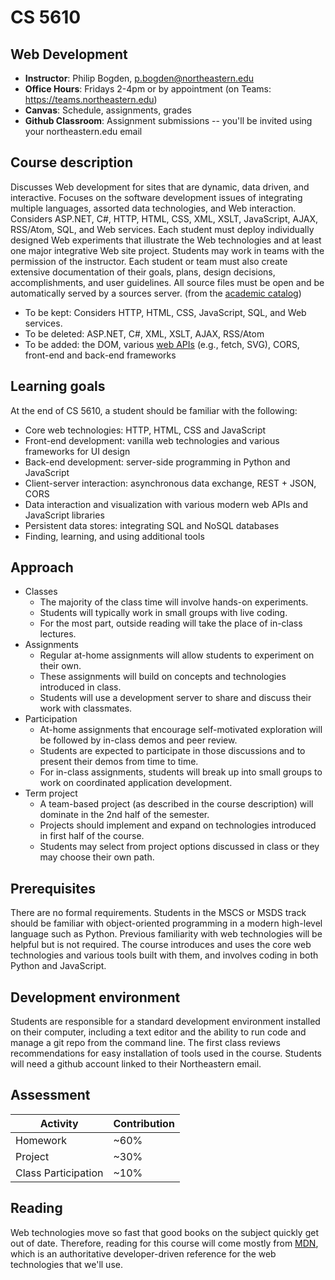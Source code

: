 # CS 5610 

## Web Development

* **Instructor**: Philip Bogden, p.bogden@northeastern.edu
* **Office Hours**: Fridays 2-4pm or by appointment (on Teams: https://teams.northeastern.edu)
* **Canvas**: Schedule, assignments, grades
* **Github Classroom**: Assignment submissions -- you'll be invited using your northeastern.edu email

## Course description

Discusses Web development for sites that are dynamic, data driven, and interactive. Focuses on the software development issues of integrating multiple languages, assorted data technologies, and Web interaction. Considers ASP.NET, C#, HTTP, HTML, CSS, XML, XSLT, JavaScript, AJAX, RSS/Atom, SQL, and Web services. Each student must deploy individually designed Web experiments that illustrate the Web technologies and at least one major integrative Web site project. Students may work in teams with the permission of the instructor. Each student or team must also create extensive documentation of their goals, plans, design decisions, accomplishments, and user guidelines. All source files must be open and be automatically served by a sources server.
(from the [academic catalog](https://catalog.northeastern.edu/course-descriptions/cs/))

* To be kept: Considers HTTP, HTML, CSS, JavaScript, SQL, and Web services. 
* To be deleted: ASP.NET, C#, XML, XSLT, AJAX, RSS/Atom 
* To be added: the DOM, various [web APIs](https://developer.mozilla.org/en-US/docs/Web/API) (e.g., fetch, SVG), CORS, front-end and back-end frameworks

## Learning goals

At the end of CS 5610, a student should be familiar with the following:

* Core web technologies: HTTP, HTML, CSS and JavaScript
* Front-end development: vanilla web technologies and various frameworks for UI design
* Back-end development: server-side programming in Python and JavaScript
* Client-server interaction: asynchronous data exchange, REST + JSON, CORS
* Data interaction and visualization with various modern web APIs and JavaScript libraries
* Persistent data stores: integrating SQL and NoSQL databases
* Finding, learning, and using additional tools

## Approach

* Classes
  * The majority of the class time will involve hands-on experiments.
  * Students will typically work in small groups with live coding.
  * For the most part, outside reading will take the place of in-class lectures.
* Assignments
  * Regular at-home assignments will allow students to experiment on their own.
  * These assignments will build on concepts and technologies introduced in class.
  * Students will use a development server to share and discuss their work with classmates.
* Participation
  * At-home assignments that encourage self-motivated exploration will be followed by in-class demos and peer review.
  * Students are expected to participate in those discussions and to present their demos from time to time.
  * For in-class assignments, students will break up into small groups to work on coordinated application development.
* Term project
  * A team-based project (as described in the course description) will dominate in the 2nd half of the semester.
  * Projects should implement and expand on technologies introduced in first half of the course.
  * Students may select from project options discussed in class or they may choose their own path.

## Prerequisites

There are no formal requirements. Students in the MSCS or MSDS track should be familiar with 
object-oriented programming in a modern high-level language such as Python.
Previous familiarity with web technologies will be helpful but is not required. 
The course introduces and uses the core web technologies and various tools built with them,
and involves coding in both Python and JavaScript.

## Development environment

Students are responsible for a standard development environment installed on their computer, 
including a text editor and the ability to run code and manage a git repo from the command line. 
The first class reviews recommendations for easy installation of tools used in the course.
Students will need a github account linked to their Northeastern email.

## Assessment

 | Activity | Contribution |
 | --- | --- |
 | Homework | ~60% |
 | Project | ~30% |
 | Class Participation | ~10% |

## Reading

Web technologies move so fast that good books on the subject quickly get out of date.
Therefore, reading for this course will come mostly from [MDN](https://developer.mozilla.org/en-US/),
which is an authoritative developer-driven reference for the web technologies that we'll use.
